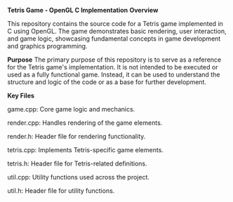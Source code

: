 **Tetris Game - OpenGL C Implementation**
**Overview**

This repository contains the source code for a Tetris game implemented in C using OpenGL. The game demonstrates basic rendering, user interaction, and game logic, showcasing fundamental concepts in game development and graphics programming.

**Purpose**
The primary purpose of this repository is to serve as a reference for the Tetris game's implementation. It is not intended to be executed or used as a fully functional game. Instead, it can be used to understand the structure and logic of the code or as a base for further development.

**Key Files**

game.cpp: Core game logic and mechanics.

render.cpp: Handles rendering of the game elements.

render.h: Header file for rendering functionality.

tetris.cpp: Implements Tetris-specific game elements.

tetris.h: Header file for Tetris-related definitions.

util.cpp: Utility functions used across the project.

util.h: Header file for utility functions.
